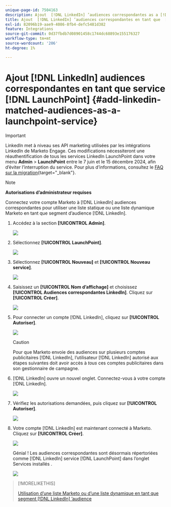 ```yaml
---
unique-page-id: 7504163
description: Ajout  [!DNL LinkedIn] ’audiences correspondantes as a [!DNL LaunchPoint] Service - Documents Marketo - Documentation du produit
title: Ajout  [!DNL LinkedIn] ’audiences correspondantes en tant que  [!DNL LaunchPoint] service
exl-id: 82096b19-aae9-4086-8fb4-defc5481d382
feature: Integrations
source-git-commit: 0d37fbdb7d08901458c1744dc68893e155176327
workflow-type: tm+mt
source-wordcount: '206'
ht-degree: 1%

---
```


# Ajout [!DNL LinkedIn] audiences correspondantes en tant que service [!DNL LaunchPoint] {#add-linkedin-matched-audiences-as-a-launchpoint-service}

>[!IMPORTANT]
>
>LinkedIn met à niveau ses API marketing utilisées par les intégrations LinkedIn de Marketo Engage. Ces modifications nécessiteront une réauthentification de tous les services LinkedIn LaunchPoint dans votre menu **Admin** > **LaunchPoint** entre le 7 juin et le 15 décembre 2024, afin d’éviter l’interruption du service. Pour plus d’informations, consultez le [FAQ sur la migration](https://nation.marketo.com/t5/employee-blogs/linkedin-re-authentication-required/ba-p/347794){target="_blank"}.

>[!NOTE]
>
>**Autorisations d’administrateur requises**

Connectez votre compte Marketo à [!DNL LinkedIn] audiences correspondantes pour utiliser une liste statique ou une liste dynamique Marketo en tant que segment d’audience [!DNL LinkedIn].

1. Accédez à la section **[!UICONTROL Admin]**.

   ![](assets/admin.png)

1. Sélectionnez **[!UICONTROL LaunchPoint]**.

   ![](assets/image2014-12-5-14-3a35-3a27.png)

1. Sélectionnez **[!UICONTROL Nouveau]** et **[!UICONTROL Nouveau service]**.

   ![](assets/image2014-12-5-14-3a37-3a33.png)

1. Saisissez un **[!UICONTROL Nom d’affichage]** et choisissez **[!UICONTROL Audiences correspondantes LinkedIn]**. Cliquez sur **[!UICONTROL Créer]**.

   ![](assets/image2018-2-23-14-3a25-3a39.png)

1. Pour connecter un compte [!DNL LinkedIn], cliquez sur **[!UICONTROL Autoriser]**.

   ![](assets/authorizeaccount.png)

   >[!CAUTION]
   >
   >Pour que Marketo envoie des audiences sur plusieurs comptes publicitaires [!DNL LinkedIn], l’utilisateur [!DNL LinkedIn] autorisé aux étapes suivantes doit avoir accès à *tous* ces comptes publicitaires dans son gestionnaire de campagne.

1. [!DNL LinkedIn] ouvre un nouvel onglet. Connectez-vous à votre compte [!DNL LinkedIn].

   ![](assets/image2018-2-23-14-3a32-3a20.png)

1. Vérifiez les autorisations demandées, puis cliquez sur **[!UICONTROL Autoriser]**.

   ![](assets/li-permissions.png)

1. Votre compte [!DNL LinkedIn] est maintenant connecté à Marketo. Cliquez sur **[!UICONTROL Créer]**.

   ![](assets/image2018-2-23-14-3a35-3a55.png)

   Génial ! Les audiences correspondantes sont désormais répertoriées comme [!DNL LinkedIn] service [!DNL LaunchPoint] dans l’onglet Services installés .

   ![](assets/bartholomew2.png)

>[!MORELIKETHIS]
>
>[Utilisation d’une liste Marketo ou d’une liste dynamique en tant que segment  [!DNL LinkedIn] ’audience](/help/marketo/product-docs/demand-generation/social/social-functions/use-a-marketo-list-or-smart-list-as-a-linkedin-audience-segment.md)
